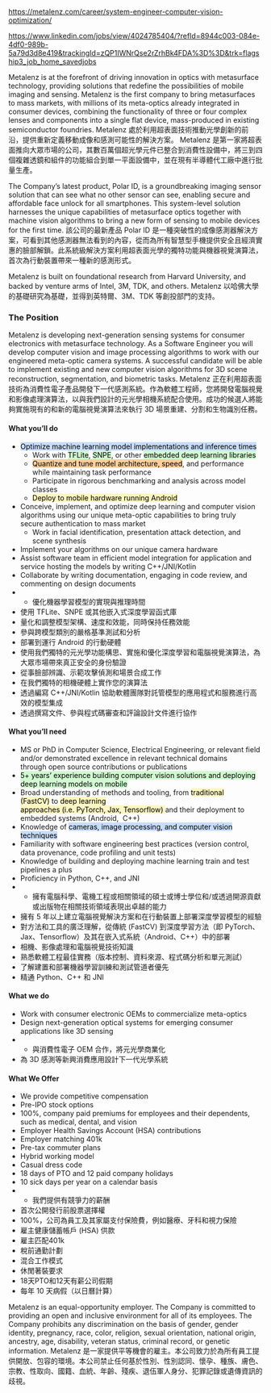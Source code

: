 
https://metalenz.com/career/system-engineer-computer-vision-optimization/

https://www.linkedin.com/jobs/view/4024785404/?refId=8944c003-084e-4df0-989b-5a79d3d8e419&trackingId=zQP1IWNrQse2rZrhBk4FDA%3D%3D&trk=flagship3_job_home_savedjobs


Metalenz is at the forefront of driving innovation in optics with metasurface technology, providing solutions that redefine the possibilities of mobile imaging and sensing. Metalenz is the first company to bring metasurfaces to mass markets, with millions of its meta-optics already integrated in consumer devices, combining the functionality of three or four complex lenses and components into a single flat device, mass-produced in existing semiconductor foundries.
Metalenz 處於利用超表面技術推動光學創新的前沿，提供重新定義移動成像和感測可能性的解決方案。 Metalenz 是第一家將超表面推向大眾市場的公司，其數百萬個超光學元件已整合到消費性設備中，將三到四個複雜透鏡和組件的功能組合到單一平面設備中，並在現有半導體代工廠中進行批量生產。

The Company’s latest product, Polar ID, is a groundbreaking imaging sensor solution that can see what no other sensor can see, enabling secure and affordable face unlock for all smartphones. This system-level solution harnesses the unique capabilities of metasurface optics together with machine vision algorithms to bring a new form of sensing to mobile devices for the first time.
該公司的最新產品 Polar ID 是一種突破性的成像感測器解決方案，可看到其他感測器無法看到的內容，從而為所有智慧型手機提供安全且經濟實惠的臉部解鎖。此系統級解決方案利用超表面光學的獨特功能與機器視覺演算法，首次為行動裝置帶來一種新的感測形式。

Metalenz is built on foundational research from Harvard University, and backed by venture arms of Intel, 3M, TDK, and others.
Metalenz 以哈佛大學的基礎研究為基礎，並得到英特爾、3M、TDK 等創投部門的支持。

### The Position

Metalenz is developing next-generation sensing systems for consumer electronics with metasurface technology. As a Software Engineer you will develop computer vision and image processing algorithms to work with our engineered meta-optic camera systems. A successful candidate will be able to implement existing and new computer vision algorithms for 3D scene reconstruction, segmentation, and biometric tasks.
Metalenz 正在利用超表面技術為消費性電子產品開發下一代感測系統。作為軟體工程師，您將開發電腦視覺和影像處理演算法，以與我們設計的元光學相機系統配合使用。成功的候選人將能夠實施現有的和新的電腦視覺演算法來執行 3D 場景重建、分割和生物識別任務。

#### What you’ll do

- <mark style="background: #ADCCFFA6;">Optimize machine learning model implementations and inference times</mark>
    - Work with <mark style="background: #BBFABBA6;">TFLite</mark>, <mark style="background: #BBFABBA6;">SNPE</mark>, or other <mark style="background: #BBFABBA6;">embedded deep learning libraries</mark>
    - <mark style="background: #FFB86CA6;">Quantize and tune model architecture, speed</mark>, and performance while maintaining task performance
    - Participate in rigorous benchmarking and analysis across model classes
    - <mark style="background: #FFF3A3A6;">Deploy to mobile hardware running Android</mark>
- Conceive, implement, and optimize deep learning and computer vision algorithms using our unique meta-optic capabilities to bring truly secure authentication to mass market
    - Work in facial identification, presentation attack detection, and scene synthesis
- Implement your algorithms on our unique camera hardware
- Assist software team in efficient model integration for application and service hosting the models by writing C++/JNI/Kotlin
- Collaborate by writing documentation, engaging in code review, and commenting on design documents
- - 優化機器學習模型的實現與推理時間
 - 使用 TFLite、SNPE 或其他嵌入式深度學習函式庫
 - 量化和調整模型架構、速度和效能，同時保持任務效能
 - 參與跨模型類別的嚴格基準測試和分析
 - 部署到運行 Android 的行動硬體
- 使用我們獨特的元光學功能構思、實施和優化深度學習和電腦視覺演算法，為大眾市場帶來真正安全的身份驗證
 - 從事臉部辨識、示範攻擊偵測和場景合成工作
- 在我們獨特的相機硬體上實作您的演算法
- 透過編寫 C++/JNI/Kotlin 協助軟體團隊對託管模型的應用程式和服務進行高效的模型集成
- 透過撰寫文件、參與程式碼審查和評論設計文件進行協作

#### What you’ll need

- MS or PhD in Computer Science, Electrical Engineering, or relevant field and/or demonstrated excellence in relevant technical domains through open source contributions or publications
- <mark style="background: #BBFABBA6;">5+ years’ experience building computer vision solutions and deploying deep learning models on mobile</mark>
- Broad understanding of methods and tooling, from <mark style="background: #FFF3A3A6;">traditional (FastCV)</mark> to <mark style="background: #FFF3A3A6;">deep learning approaches (i.e. PyTorch, Jax, Tensorflow) </mark>and their deployment to embedded systems (Android,  C++)
- Knowledge of <mark style="background: #ADCCFFA6;">cameras, image processing, and computer vision techniques</mark>
- Familiarity with software engineering best practices (version control, data provenance, code profiling and unit tests)
- Knowledge of building and deploying machine learning train and test pipelines a plus
- Proficiency in Python, C++, and JNI
- - 擁有電腦科學、電機工程或相關領域的碩士或博士學位和/或透過開源貢獻或出版物在相關技術領域表現出卓越的能力
- 擁有 5 年以上建立電腦視覺解決方案和在行動裝置上部署深度學習模型的經驗
- 對方法和工具的廣泛理解，從傳統 (FastCV) 到深度學習方法（即 PyTorch、Jax、Tensorflow）及其在嵌入式系統（Android、C++）中的部署
- 相機、影像處理和電腦視覺技術知識
- 熟悉軟體工程最佳實務（版本控制、資料來源、程式碼分析和單元測試）
- 了解建置和部署機器學習訓練和測試管道者優先
- 精通 Python、C++ 和 JNI

#### What we do

- Work with consumer electronic OEMs to commercialize meta-optics
- Design next-generation optical systems for emerging consumer applications like 3D sensing
- - 與消費性電子 OEM 合作，將元光學商業化
- 為 3D 感測等新興消費應用設計下一代光學系統

#### What We Offer

- We provide competitive compensation
- Pre-IPO stock options
- 100%, company paid premiums for employees and their dependents, such as medical, dental, and vision
- Employer Health Savings Account (HSA) contributions
- Employer matching 401k
- Pre-tax commuter plans
- Hybrid working model
- Casual dress code
- 18 days of PTO and 12 paid company holidays
- 10 sick days per year on a calendar basis
- - 我們提供有競爭力的薪酬
- 首次公開發行前股票選擇權
- 100%，公司為員工及其家屬支付保險費，例如醫療、牙科和視力保險
- 雇主健康儲蓄帳戶 (HSA) 供款
- 雇主匹配401k
- 稅前通勤計劃
- 混合工作模式
- 休閒著裝要求
- 18天PTO和12天有薪公司假期
- 每年 10 天病假（以日曆計算）

Metalenz is an equal-opportunity employer. The Company is committed to providing an open and inclusive environment for all of its employees. The Company prohibits any discrimination on the basis of gender, gender identity, pregnancy, race, color, religion, sexual orientation, national origin, ancestry, age, disability, veteran status, criminal record, or genetic information.
Metalenz 是一家提供平等機會的雇主。本公司致力於為所有員工提供開放、包容的環境。本公司禁止任何基於性別、性別認同、懷孕、種族、膚色、宗教、性取向、國籍、血統、年齡、殘疾、退伍軍人身分、犯罪記錄或遺傳資訊的歧視。